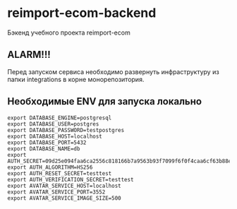 # reimport-ecom-backend
Бэкенд учебного проекта reimport-ecom

## ALARM!!!
Перед запуском сервиса необходимо развернуть инфраструктуру
из папки integrations в корне монорепозитория.

## Необходимые ENV для запуска локально
```shell
export DATABASE_ENGINE=postgresql
export DATABASE_USER=postgres
export DATABASE_PASSWORD=testpostgres
export DATABASE_HOST=localhost
export DATABASE_PORT=5432
export DATABASE_NAME=db
export AUTH_SECRET=09d25e094faa6ca2556c818166b7a9563b93f7099f6f0f4caa6cf63b88e8d3e7
export AUTH_ALGORITHM=HS256
export AUTH_RESET_SECRET=testtest
export AUTH_VERIFICATION_SECRET=testtest
export AVATAR_SERVICE_HOST=localhost
export AVATAR_SERVICE_PORT=3552
export AVATAR_SERVICE_IMAGE_SIZE=500
```
